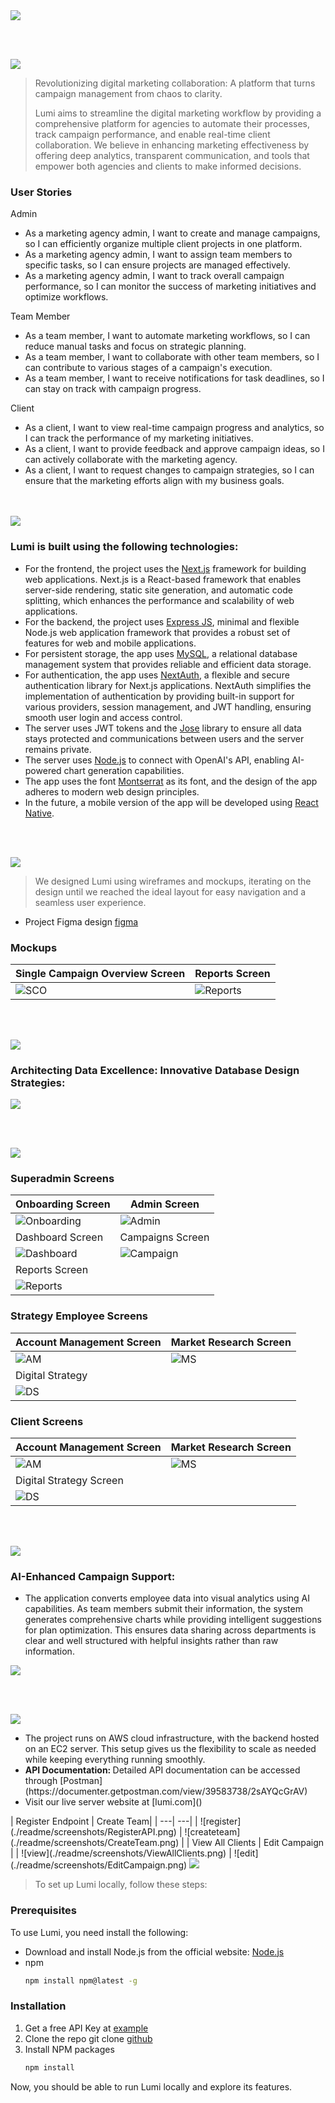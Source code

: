 <img src="./readme/title1.svg"/>

<br><br>

<!-- project philosophy -->
<img src="./readme/title2.svg"/>

> Revolutionizing digital marketing collaboration: A platform that turns campaign management from chaos to clarity.
>
> Lumi aims to streamline the digital marketing workflow by providing a comprehensive platform for agencies to automate their processes, track campaign performance, and enable real-time client collaboration. We believe in enhancing marketing effectiveness by offering deep analytics, transparent communication, and tools that empower both agencies and clients to make informed decisions.

### User Stories
<p>Admin</p>
<ul>
<li>As a marketing agency admin, I want to create and manage campaigns, so I can efficiently organize multiple client projects in one platform.</li>
<li>As a marketing agency admin, I want to assign team members to specific tasks, so I can ensure projects are managed effectively.</li>
<li>As a marketing agency admin, I want to track overall campaign performance, so I can monitor the success of marketing initiatives and optimize workflows.</li>
</ul>
<p>Team Member</p>
<ul>
<li>As a team member, I want to automate marketing workflows, so I can reduce manual tasks and focus on strategic planning.</li>
<li>As a team member, I want to collaborate with other team members, so I can contribute to various stages of a campaign's execution.</li>
<li>As a team member, I want to receive notifications for task deadlines, so I can stay on track with campaign progress.</li>
</ul>
<p>Client</p>
<ul>
<li>As a client, I want to view real-time campaign progress and analytics, so I can track the performance of my marketing initiatives.</li>
<li>As a client, I want to provide feedback and approve campaign ideas, so I can actively collaborate with the marketing agency.</li>
<li>As a client, I want to request changes to campaign strategies, so I can ensure that the marketing efforts align with my business goals.</li>
</ul>
<br><br>
<!-- Tech stack -->
<img src="./readme/title3.svg"/>

###  Lumi is built using the following technologies:

- For the frontend, the project uses the [Next.js](https://nextjs.org/) framework for building web applications. Next.js is a React-based framework that enables server-side rendering, static site generation, and automatic code splitting, which enhances the performance and scalability of web applications.
- For the backend, the project uses [Express JS](https://expressjs.com/), minimal and flexible Node.js web application framework that provides a robust set of features for web and mobile applications.
- For persistent storage, the app uses [MySQL](https://www.mysql.com/), a relational database management system that provides reliable and efficient data storage. 
- For authentication, the app uses [NextAuth](https://next-auth.js.org/), a flexible and secure authentication library for Next.js applications. NextAuth simplifies the implementation of authentication by providing built-in support for various providers, session management, and JWT handling, ensuring smooth user login and access control.
- The server uses JWT tokens and the [Jose](https://www.npmjs.com/package/jose) library to ensure all data stays protected and communications between users and the server remains private.
- The server uses [Node.js](https://nodejs.org/en) to connect with OpenAI's API, enabling AI-powered chart generation capabilities.
- The app uses the font [Montserrat](https://fonts.google.com/specimen/Montserrat) as its font, and the design of the app adheres to modern web design principles.
- In the future, a mobile version of the app will be developed using [React Native](https://reactnative.dev/).

<br><br>
<!-- UI UX -->
<img src="./readme/title4.svg"/>


> We designed Lumi using wireframes and mockups, iterating on the design until we reached the ideal layout for easy navigation and a seamless user experience.

- Project Figma design [figma](https://www.figma.com/file/LsuOx5Wnh5YTGSEtrgvz4l/Purrfect-Pals?type=design&node-id=257%3A79&mode=design&t=adzbABt5hbb91ucZ-1)


### Mockups
| Single Campaign Overview Screen | Reports Screen | 
| ---| ---| 
| ![SCO](./readme/screenshots/SingleCampaignOverview.png) | ![Reports](./readme/screenshots/ReportsOverview.png) | 

<br><br>

<!-- Database Design -->
<img src="./readme/title5.svg"/>

###  Architecting Data Excellence: Innovative Database Design Strategies:

<img src="./readme/screenshots/db.jpg"/>


<br><br>


<!-- Implementation -->
<img src="./readme/title6.svg"/>

### Superadmin Screens 
| Onboarding Screen |  Admin Screen |
| ---| ---|
| ![Onboarding](./readme/gifs/signupcompletion.gif) | ![Admin](./readme/gifs/PlatformManager.gif) |
| Dashboard Screen  | Campaigns Screen | 
| ![Dashboard](./readme/gifs/Dashboard.gif) | ![Campaign](./readme/gifs/Campaigns.gif) | 
| Reports Screen |
| ![Reports](./readme/gifs/Reports.gif) |

### Strategy Employee Screens 
| Account Management Screen  | Market Research Screen |   
| ---| ---|
| ![AM](./readme/gifs/Strategy-AccountManagement.gif) | ![MS](./readme/gifs/Strategy-MarketResearch.gif) |
| Digital Strategy |
| ![DS](./readme/gifs/Strategy-DigitalStrategy.gif) |

### Client Screens 
| Account Management Screen  | Market Research Screen|
| ---| ---|
| ![AM](./readme/gifs/Client-AccountManagement.gif) | ![MS](./readme/gifs/Client-MarketResearch.gif) |
| Digital Strategy Screen |
| ![DS](./readme/gifs/Client-DigitalStrategy.gif) |

<br><br>


<!-- Prompt Engineering -->
<img src="./readme/title7.svg"/>

###  AI-Enhanced Campaign Support:

- The application converts employee data into visual analytics using AI capabilities. As team members submit their information, the system generates comprehensive charts while providing intelligent suggestions for plan optimization. This ensures data sharing across departments is clear and well structured with helpful insights rather than raw information.

<img src="./readme/screenshots/Code.png">

<br><br>

<!-- AWS Deployment -->
<img src="./readme/title8.svg"/>

<ul>
  <li>The project runs on AWS cloud infrastructure, with the backend hosted on an EC2 server. This setup gives us the flexibility to scale as needed while keeping everything running smoothly.</li>
  <li><b>API Documentation: </b>Detailed API documentation can be accessed through [Postman](https://documenter.getpostman.com/view/39583738/2sAYQcGrAV)</li>
  <li>Visit our live server website at [lumi.com]()</li>
</ul>
| Register Endpoint | Create Team|
| ---| ---|
| ![register](./readme/screenshots/RegisterAPI.png) | ![createteam](./readme/screenshots/CreateTeam.png) |
| View All Clients | Edit Campaign |
| ![view](./readme/screenshots/ViewAllClients.png) | ![edit](./readme/screenshots/EditCampaign.png)

<!-- How to run -->
<img src="./readme/title10.svg"/>

> To set up Lumi locally, follow these steps:

### Prerequisites

To use Lumi, you need install the following: 
* Download and install Node.js from the official website: [Node.js](https://nodejs.org/en/download)
* npm
  ```sh
  npm install npm@latest -g
  ```

### Installation

1. Get a free API Key at [example](https://example.com)
2. Clone the repo
   git clone [github](https://github.com/Alexandra-Shbaro/Lumi.git)
3. Install NPM packages
   ```sh
   npm install
   ```

Now, you should be able to run Lumi locally and explore its features.
